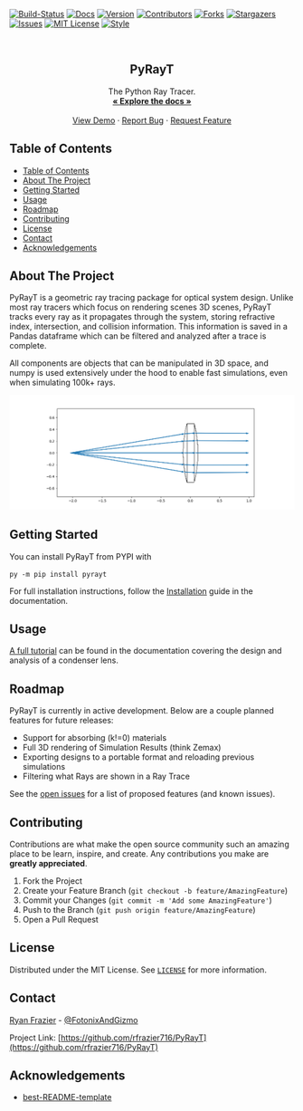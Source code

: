 <!--
*** Thanks for checking out the Best-README-Template. If you have a suggestion
*** that would make this better, please fork the repo and create a pull request
*** or simply open an issue with the tag "enhancement".
*** Thanks again! Now go create something AMAZING! :D
***
***
***
*** To avoid retyping too much info. Do a search and replace for the following:
*** github_username, repo_name, rfrazier716, rfrazier716+pyrayt@gmail.com, project_title, project_description
-->



<!-- PROJECT SHIELDS -->
<!--
*** I'm using markdown "reference style" links for readability.
*** Reference links are enclosed in brackets [ ] instead of parentheses ( ).
*** See the bottom of this document for the declaration of the reference variables
*** for contributors-url, forks-url, etc. This is an optional, concise syntax you may use.
*** https://www.markdownguide.org/basic-syntax/#reference-style-links
-->
[![Build-Status][build-shield]][build-url]
[![Docs][docs-shield]][docs-url]
[![Version][version-shield]][version-url]
[![Contributors][contributors-shield]][contributors-url]
[![Forks][forks-shield]][forks-url]
[![Stargazers][stars-shield]][stars-url]
[![Issues][issues-shield]][issues-url]
[![MIT License][license-shield]][license-url]
[![Style][style-shield]][style-url]



<!-- PROJECT LOGO -->
<br />
<p align="center">
  <h2 align="center">PyRayT</h2>
  <p align="center">
    The Python Ray Tracer.
    <br />
    <a href="https://pyrayt.readthedocs.io"><strong>« Explore the docs »</strong></a>
    <br />
    <br />
    <a href="https://pyrayt.readthedocs.io/en/latest/tutorial.html">View Demo</a>
    ·
    <a href="https://github.com/rfrazier716/PyRayT/issues">Report Bug</a>
    ·
    <a href="https://github.com/rfrazier716/PyRayT/issues">Request Feature</a>
  </p>
</p>

## Table of Contents

- [Table of Contents](#table-of-contents)
- [About The Project](#about-the-project)
- [Getting Started](#getting-started)
- [Usage](#usage)
- [Roadmap](#roadmap)
- [Contributing](#contributing)
- [License](#license)
- [Contact](#contact)
- [Acknowledgements](#acknowledgements)

## About The Project

PyRayT is a geometric ray tracing package for optical system design. Unlike most ray tracers which focus on rendering scenes 3D scenes, PyRayT tracks every ray as it propagates through the system, storing refractive index, intersection, and collision information. This information is saved in a Pandas dataframe which can be filtered and analyzed after a trace is complete.

All components are objects that can be manipulated in 3D space, and numpy is used extensively under the hood to enable fast simulations, even when simulating 100k+ rays.

![project image](docs/source/images/tutorial/tutorial_show_with_baffle.png)

<!-- GETTING STARTED -->

## Getting Started

You can install PyRayT from PYPI with
```shell
py -m pip install pyrayt
```

For full installation instructions, follow the [Installation](https://pyrayt.readthedocs.io/en/latest/install.html) guide in the documentation.

## Usage

[A full tutorial](https://pyrayt.readthedocs.io/en/latest/tutorial.html) can be found in the documentation covering the design and analysis of a condenser lens.

<!-- ROADMAP -->

## Roadmap

PyRayT is currently in active development. Below are a couple planned features for future releases:

- Support for absorbing (k!=0) materials
- Full 3D rendering of Simulation Results (think Zemax)
- Exporting designs to a portable format and reloading previous simulations
- Filtering what Rays are shown in a Ray Trace

See the [open issues](https://github.com/rfrazier716/PyRayT/issues) for a list of proposed features (and known issues).

<!-- CONTRIBUTING -->

## Contributing

Contributions are what make the open source community such an amazing place to be learn, inspire, and create. Any
contributions you make are **greatly appreciated**.

1. Fork the Project
2. Create your Feature Branch (`git checkout -b feature/AmazingFeature`)
3. Commit your Changes (`git commit -m 'Add some AmazingFeature'`)
4. Push to the Branch (`git push origin feature/AmazingFeature`)
5. Open a Pull Request

<!-- LICENSE -->

## License

Distributed under the MIT License. See [`LICENSE`](LICENSE.txt) for more information.

<!-- CONTACT -->

## Contact

[Ryan Frazier](https://www.fotonixx.com/about) - [@FotonixAndGizmo](https://twitter.com/FotonixAndGizmo)

Project Link: [https://github.com/rfrazier716/PyRayT](https://github.com/rfrazier716/PyRayT)

## Acknowledgements
* [best-README-template](https://github.com/othneildrew/Best-README-Template)


[contributors-shield]: https://img.shields.io/github/contributors/rfrazier716/pyrayt.svg?style=flat
[contributors-url]: https://github.com/rfrazier716/pyrayt/graphs/contributors

[forks-shield]: https://img.shields.io/github/forks/rfrazier716/pyrayt.svg?style=flat
[forks-url]: https://github.com/rfrazier716/pyrayt/network/members

[stars-shield]: https://img.shields.io/github/stars/rfrazier716/pyrayt.svg?style=flat
[stars-url]: https://github.com/rfrazier716/pyrayt/stargazers

[issues-shield]: https://img.shields.io/github/issues/rfrazier716/pyrayt.svg?style=flat
[issues-url]: https://github.com/rfrazier716/pyrayt/issues

[license-shield]: https://img.shields.io/github/license/rfrazier716/pyrayt.svg?style=flat
[license-url]: https://github.com/rfrazier716/pyrayt/blob/master/LICENSE.txt

[docs-shield]: https://readthedocs.org/projects/pyrayt/badge/?version=latest&style=flat
[docs-url]: https://pyrayt.readthedocs.io

[build-shield]: https://circleci.com/gh/rfrazier716/PyRayT.svg?style=shield
[build-url]: https://app.circleci.com/pipelines/github/rfrazier716/PyRayT

[version-shield]: https://img.shields.io/pypi/v/pyrayt
[version-url]: https://pypi.org/project/pyrayt/

[style-shield]: https://img.shields.io/badge/code%20style-black-000000.svg
[style-url]: https://github.com/psf/black

